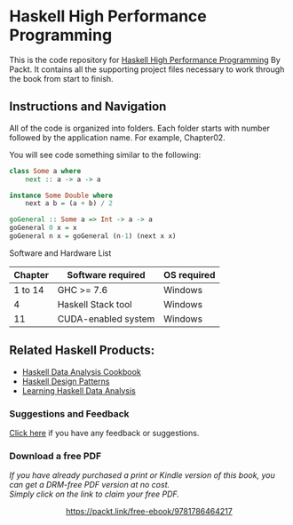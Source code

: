 # Haskell High Performance Programming
This is the code repository for [Haskell High Performance Programming](https://www.packtpub.com/application-development/haskell-high-performance-programming?utm_source=github&utm_medium=repository&utm_campaign=9781786464217) By Packt. It contains all the supporting project files necessary to work through the book from start to finish.

## Instructions and Navigation
All of the code is organized into folders. Each folder starts with number followed by the application name. For example, Chapter02.

You will see code something similar to the following:

```haskell
class Some a where
    next :: a -> a -> a

instance Some Double where
    next a b = (a + b) / 2

goGeneral :: Some a => Int -> a -> a
goGeneral 0 x = x
goGeneral n x = goGeneral (n-1) (next x x)

```

Software and Hardware List

| Chapter  | Software required   | OS required |
| -------- | ------------------- | ------------|
| 1 to 14  | GHC >= 7.6          | Windows     |
|    4     | Haskell  Stack tool | Windows     |
|   11     | CUDA-enabled system | Windows     |



## Related Haskell Products:
* [Haskell Data Analysis Cookbook](https://www.packtpub.com/big-data-and-business-intelligence/haskell-data-analysis-cookbook?utm_source=github&utm_medium=repository&utm_campaign=9781783286331)
* [Haskell Design Patterns](https://www.packtpub.com/application-development/haskell-design-patterns?utm_source=github&utm_medium=repository&utm_campaign=9781783988723)
* [Learning Haskell Data Analysis](https://www.packtpub.com/big-data-and-business-intelligence/learning-haskell-data-analysis?utm_source=github&utm_medium=repository&utm_campaign=9781784394707)






### Suggestions and Feedback
[Click here](https://docs.google.com/forms/d/e/1FAIpQLSe5qwunkGf6PUvzPirPDtuy1Du5Rlzew23UBp2S-P3wB-GcwQ/viewform) if you have any feedback or suggestions.
### Download a free PDF

 <i>If you have already purchased a print or Kindle version of this book, you can get a DRM-free PDF version at no cost.<br>Simply click on the link to claim your free PDF.</i>
<p align="center"> <a href="https://packt.link/free-ebook/9781786464217">https://packt.link/free-ebook/9781786464217 </a> </p>